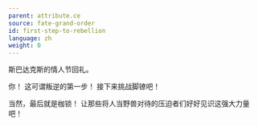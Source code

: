 ```yaml
---
parent: attribute.ce
source: fate-grand-order
id: first-step-to-rebellion
language: zh
weight: 0
---
```


斯巴达克斯的情人节回礼。

你！
这可谓叛逆的第一步！
接下来挑战脚镣吧！

当然，最后就是枷锁！
让那些将人当野兽对待的压迫者们好好见识这强大力量吧！
